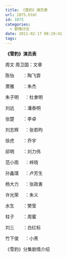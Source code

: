 ```yaml
---
title: 《雪豹》演员表
url: 1075.html
id: 1075
categories:
  - 剧情讨论
date: 2011-02-17 08:19:41
tags:
---
```


**《雪豹》演员表**

周文 周卫国：文章

陈怡       ：陶飞霏

萧雅       ：朱杰

朱子明     ：杜聿明

刘远       ：潘泰明

张楚       ：李卓

刘志辉     ：张若昀

徐虎       ：乔宇

邱明       ：刘力伟

范小雨     ：梓晓

孙鑫璞     ：卢芳生

杨大力     ：张政勇

许光荣     ：朱义

水生       ：樊莹

柱子       ：周蜜

刘三       ：白红标

竹下俊     ：小黑

《雪豹》分集剧情介绍